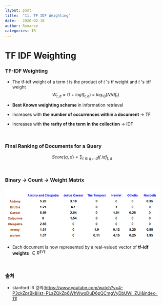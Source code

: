 ```yaml
---
layout: post
title:  "11. TF IDF Weighting"
date:   2020-02-18
author: Romance
categories: IR
---
```

# TF IDF Weighting

### TF-IDF Weighting

- The tf-idf weight of a term $t$ is the product of $t$ 's tf weight and $t$ 's idf weight
  $$
  W_{t,d} = (1+logtf_{t,d}) \times log_{10}(N/df_t)
  $$

- **Best Known weighting scheme** in information retrieval

- Increases with **the number of occurrences within a document**  → TF

- Increases with **the rarity of the term in the collection**  → IDF

<br>

### Final Ranking of Documents for a Query

$$
Score(q,d) = \sum_{t \in q\cap d}tf.idf_{t,d}
$$

<br>

### Binary  → Count  → Weight Matrix

<img src="/assets/image/weight_matrix.PNG">

- Each document is now represented by a real-valued vector of **tf-idf weights**  $\in R^{\|V\|}$

<br>

### 출처

- stanford IR 강의(https://www.youtube.com/watch?v=4-P3ckZprBk&list=PLaZQkZp6WhWwoDuD6pQCmgVyDbUWl_ZUi&index=11)

